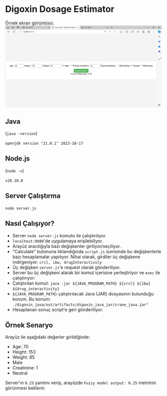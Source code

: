# Digoxin Dosage Estimator

Örnek ekran görüntüsü:
![Screenshot](screenshot.png)

## Java 

(`java -version`)

`openjdk version "21.0.1" 2023-10-17`

## Node.js

(`node -v`)

`v20.10.0`


## Server Çalıştırma

`node server.js`


## Nasıl Çalışıyor?

* Server `node server.js` komutu ile çalıştırılıyor.
* `localhost:8080`'de uygulamaya erişilebiliyor.
* Arayüz aracılığıyla bazı değişkenler giriliyor/seçiliyor.
* "Calculate" butonuna tıklandığında `script.js` içerisinde bu değişkenlerle bazı hesaplamalar yapılıyor. Nihai olarak, girdiler üç değişkene indirgeniyor: `crcl, ibw, drugInteractivity`
* Üç değişken `server.js`'e request olarak gönderiliyor.
* Server bu üç değişkeni alarak bir komut içerisine yerleştiriyor ve `exec` ile çalıştırıyor:
* Çalıştırılan komut: `java -jar ${JAVA_PROGRAM_PATH} ${crcl} ${ibw} ${drug_interactivity}`
* `${JAVA_PROGRAM_PATH}` çalıştırılacak Java (JAR) dosyasının bulunduğu konum. Bu konum: `./digoxin_java/out/artifacts/digoxin_java_jar/crane_java.jar"`
* Hesaplanan sonuç script'e geri gönderiliyor.

## Örnek Senaryo
Arayüz ile aşağıdaki değerler girildiğinde:
* Age: 70
* Height: 153
* Weight: 85
* Male
* Creatinine: 1
* Neutral

Server'ın `0.25` yanıtını verip, arayüzde `Fuzzy model output: 0.25` metninin görünmesi beklenir.